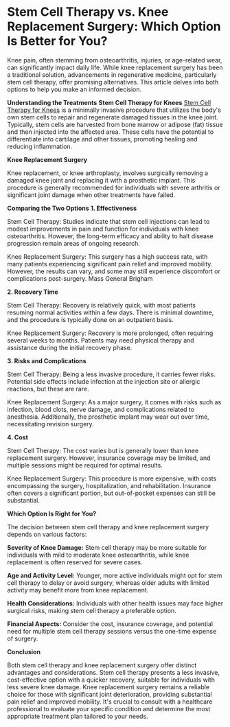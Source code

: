 # Stem Cell Therapy vs. Knee Replacement Surgery: Which Option Is Better for You?
Knee pain, often stemming from osteoarthritis, injuries, or age-related wear, can significantly impact daily life. While knee replacement surgery has been a traditional solution, advancements in regenerative medicine, particularly stem cell therapy, offer promising alternatives. This article delves into both options to help you make an informed decision.

**Understanding the Treatments**
**Stem Cell Therapy for Knees**
[Stem Cell Therapy for Knees](https://renovatherapies.com/joint-pain-osteoarthritis/stem-cell-therapy-for-knees/) is a minimally invasive procedure that utilizes the body's own stem cells to repair and regenerate damaged tissues in the knee joint. Typically, stem cells are harvested from bone marrow or adipose (fat) tissue and then injected into the affected area. These cells have the potential to differentiate into cartilage and other tissues, promoting healing and reducing inflammation.

**Knee Replacement Surgery**

Knee replacement, or knee arthroplasty, involves surgically removing a damaged knee joint and replacing it with a prosthetic implant. This procedure is generally recommended for individuals with severe arthritis or significant joint damage when other treatments have failed.

**Comparing the Two Options**
**1. Effectiveness**

Stem Cell Therapy: Studies indicate that stem cell injections can lead to modest improvements in pain and function for individuals with knee osteoarthritis. However, the long-term efficacy and ability to halt disease progression remain areas of ongoing research. 


Knee Replacement Surgery: This surgery has a high success rate, with many patients experiencing significant pain relief and improved mobility. However, the results can vary, and some may still experience discomfort or complications post-surgery. 
Mass General Brigham

**2. Recovery Time**

Stem Cell Therapy: Recovery is relatively quick, with most patients resuming normal activities within a few days. There is minimal downtime, and the procedure is typically done on an outpatient basis. 


Knee Replacement Surgery: Recovery is more prolonged, often requiring several weeks to months. Patients may need physical therapy and assistance during the initial recovery phase. 


**3. Risks and Complications**

Stem Cell Therapy: Being a less invasive procedure, it carries fewer risks. Potential side effects include infection at the injection site or allergic reactions, but these are rare. 


Knee Replacement Surgery: As a major surgery, it comes with risks such as infection, blood clots, nerve damage, and complications related to anesthesia. Additionally, the prosthetic implant may wear out over time, necessitating revision surgery. 


**4. Cost**

Stem Cell Therapy: The cost varies but is generally lower than knee replacement surgery. However, insurance coverage may be limited, and multiple sessions might be required for optimal results. 


Knee Replacement Surgery: This procedure is more expensive, with costs encompassing the surgery, hospitalization, and rehabilitation. Insurance often covers a significant portion, but out-of-pocket expenses can still be substantial. 


**Which Option Is Right for You?**

The decision between stem cell therapy and knee replacement surgery depends on various factors:

**Severity of Knee Damage:** Stem cell therapy may be more suitable for individuals with mild to moderate knee osteoarthritis, while knee replacement is often reserved for severe cases.

**Age and Activity Level:** Younger, more active individuals might opt for stem cell therapy to delay or avoid surgery, whereas older adults with limited activity may benefit more from knee replacement.

**Health Considerations:** Individuals with other health issues may face higher surgical risks, making stem cell therapy a preferable option.

**Financial Aspects:** Consider the cost, insurance coverage, and potential need for multiple stem cell therapy sessions versus the one-time expense of surgery.

**Conclusion**

Both stem cell therapy and knee replacement surgery offer distinct advantages and considerations. Stem cell therapy presents a less invasive, cost-effective option with a quicker recovery, suitable for individuals with less severe knee damage. Knee replacement surgery remains a reliable choice for those with significant joint deterioration, providing substantial pain relief and improved mobility. It's crucial to consult with a healthcare professional to evaluate your specific condition and determine the most appropriate treatment plan tailored to your needs.
